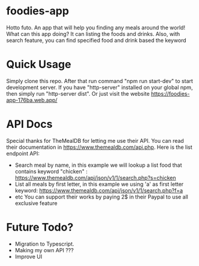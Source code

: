 # foodies-app
Hotto futo. An app that will help you finding any meals around the world!
What can this app doing? It can listing the foods and drinks. Also, with search feature, you can find specified food and drink based the keyword

# Quick Usage
Simply clone this repo. After that run command "npm run start-dev" to start development server. If you have "http-server" installed on your global npm, then simply run "http-server dist". Or just visit the website https://foodies-app-176ba.web.app/

# API Docs
Special thanks for TheMealDB for letting me use their API. You can read their documentation in https://www.themealdb.com/api.php.
Here is the list endpoint API:
  - Search meal by name, in this example we will lookup a list food that contains keyword "chicken" : https://www.themealdb.com/api/json/v1/1/search.php?s=chicken
  - List all meals by first letter, in this example we using 'a' as first letter keyword: https://www.themealdb.com/api/json/v1/1/search.php?f=a
  - etc
You can support their works by paying 2$ in their Paypal to use all exclusive feature

# Future Todo?
  - Migration to Typescript.
  - Making my own API ???
  - Improve UI 


